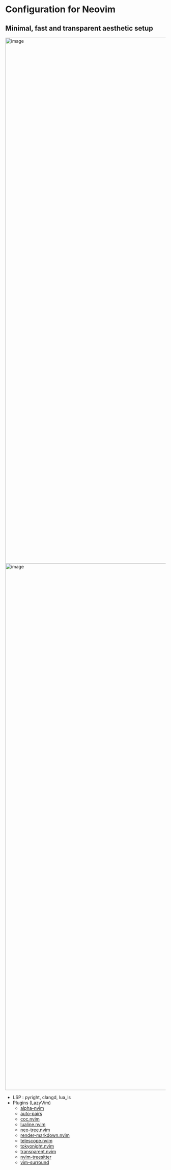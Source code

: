 # Configuration for Neovim

## Minimal, fast and transparent aesthetic setup
<img width="2940" height="1648" alt="image" src="https://github.com/user-attachments/assets/fa80f757-4037-4a2e-9243-d6bac9484bc4" />
<img width="2940" height="1652" alt="image" src="https://github.com/user-attachments/assets/7c2d9266-0a63-4bee-94a2-79dcdaadd6dc" />


- LSP : pyright, clangd, lua_ls
- Plugins (LazyVim)
    - [alpha-nvim](https://github.com/goolord/alpha-nvim)
    - [auto-pairs](https://github.com/jiangmiao/auto-pairs)
    - [coc.nvim](https://github.com/neoclide/coc.nvim)
    - [lualine.nvim](https://github.com/nvim-lualine/lualine.nvim)
    - [neo-tree.nvim](https://github.com/nvim-neo-tree/neo-tree.nvim)
    - [render-markdown.nvim](https://github.com/MeanderingProgrammer/render-markdown.nvim)
    - [telescope.nvim](https://github.com/nvim-telescope/telescope.nvim)
    - [tokyonight.nvim](https://github.com/folke/tokyonight.nvim)
    - [transparent.nvim](https://github.com/xiyaowong/transparent.nvim)
    - [nvim-treesitter](https://github.com/nvim-treesitter/nvim-treesitter)
    - [vim-surround](https://github.com/tpope/vim-surround)

